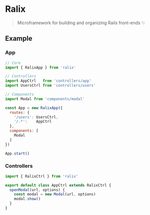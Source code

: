 # Ralix

> Microframework for building and organizing Rails front-ends :sparkles:

## Example

### App

```js
// Core
import { RalixApp } from 'ralix'

// Controllers
import AppCtrl   from 'controllers/app'
import UsersCtrl from 'controllers/users'

// Components
import Modal from 'components/modal'

const App = new RalixApp({
  routes: {
    '/users': UsersCtrl,
    '/.*':    AppCtrl
  },
  components: [
    Modal
  ]
})

App.start()
```

### Controllers

```js
import { RalixCtrl } from 'ralix'

export default class AppCtrl extends RalixCtrl {
  openModal(url, options) {
    const modal = new Modal(url, options)
    modal.show()
  }
}
```
